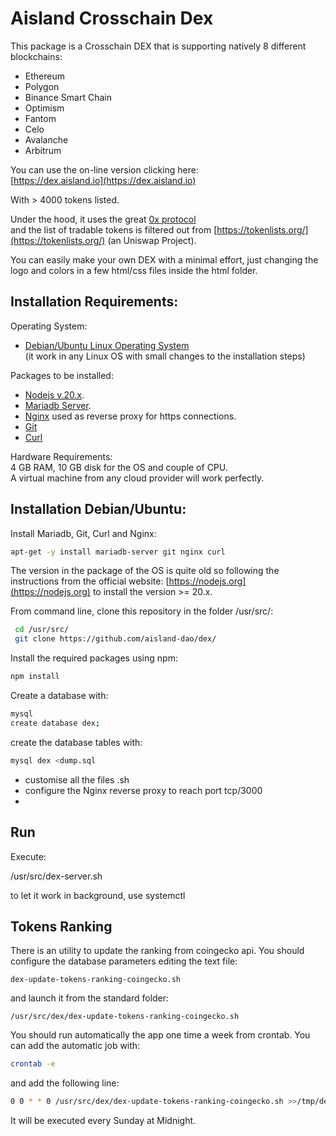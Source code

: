 # Aisland Crosschain Dex
This package is a Crosschain DEX that is supporting natively 8 different blockchains:
- Ethereum
- Polygon
- Binance Smart Chain
- Optimism
- Fantom 
- Celo 
- Avalanche 
- Arbitrum


You can use the on-line version clicking here:  
[https://dex.aisland.io](https://dex.aisland.io)  

With > 4000 tokens listed.

Under the hood, it uses the great [0x protocol](https://0x.org)  
and the list of tradable tokens is filtered out from [https://tokenlists.org/](https://tokenlists.org/) (an Uniswap Project).  

You can easily make your own DEX with a minimal effort, just changing the logo and colors in a few html/css files inside the html folder.

## Installation Requirements:
Operating System:  
- [Debian/Ubuntu Linux Operating System](https://www.debian.org)  
(it work in any Linux OS with small changes to the installation steps)

Packages to be installed:
- [Nodejs v.20.x](https://nodejs.org). 
- [Mariadb Server](https://mariadb.org).   
- [Nginx](https://www.nginx.com) used as reverse proxy for https connections.  
- [Git](https://git-scm.com)
- [Curl](https://curl.se)

Hardware Requirements:  
4 GB RAM, 10 GB disk for the OS and couple of CPU.  
A virtual machine from any cloud provider will work perfectly.  

## Installation Debian/Ubuntu:
Install Mariadb, Git, Curl and Nginx:
```bash
apt-get -y install mariadb-server git nginx curl
```
The version in the package of the OS is quite old so following the instructions from the official website: [https://nodejs.org](https://nodejs.org) to install the version >= 20.x.  

From command line, clone this repository in the folder /usr/src/:  
```bash
 cd /usr/src/  
 git clone https://github.com/aisland-dao/dex/  
```
Install the required packages using npm:  
```bash
npm install  
```
Create a database with:   
```bash
mysql   
create database dex;  
```
create the database tables with:  
```bash
mysql dex <dump.sql  
```
- customise all the files .sh
- configure the Nginx reverse proxy to reach port tcp/3000
- 
## Run
Execute:  

/usr/src/dex-server.sh 

to let it work in background, use systemctl

## Tokens Ranking
There is an utility to update the ranking from coingecko api. 
You should configure the database parameters editing the text file:  
```
dex-update-tokens-ranking-coingecko.sh
```
and launch it from the standard folder:
```
/usr/src/dex/dex-update-tokens-ranking-coingecko.sh
```
You should run automatically the app one time a week from crontab. You can add the automatic job with:  
```bash
crontab -e
```
and add the following line:
```bash
0 0 * * 0 /usr/src/dex/dex-update-tokens-ranking-coingecko.sh >>/tmp/dex-update-tokens-ranking-coingecko.log
```
It will be executed every Sunday at Midnight.

